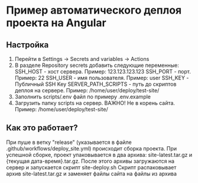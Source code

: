 # Пример автоматического деплоя проекта на Angular

## Настройка
1. Перейти в Settings -> Secrets and variables -> Actions
2. В разделе Repository secrets добавить следующие переменные:
   SSH_HOST - хост сервера. Пример: 123.123.123.123
   SSH_PORT - порт. Пример: 22
   SSH_USER - имя пользователя. Пример: user
   SSH_KEY - Публичный SSH Key
   SERVER_PATH_SCRIPTS - путь до скриптов деплоя на сервере. Пример: /home/user/deploy/test-site/
3. Заполнить scripts/.env файл по примеру .env.example
4. Загрузить папку scripts на сервер. ВАЖНО! Не в корень сайта.
   Пример: /home/user/deploy/test-site/

## Как это работает?
При пуше в ветку "release" (указывается в файле .github/workflows/deploy_site.yml) происходит сборка проекта.
При успешной сборке, проект упаковывается в два архива: site-latest.tar.gz и {текущая дата-время}.tar.gz.
После этого архивы загружаются на сервер и запускается скрипт site-deploy.sh
Скрипт распаковывает архив site-latest.tar.gz и заменяет файлы сайта на файлы из архива

